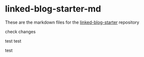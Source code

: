 # linked-blog-starter-md
These are the markdown files for the [linked-blog-starter](https://github.com/matthewwong525/linked-blog-starter) repository


check changes

test test

test 